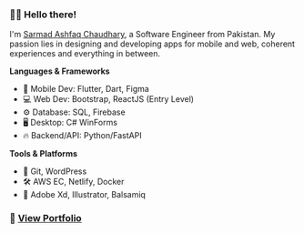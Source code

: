 ### 👋🏻 Hello there!  

I'm [Sarmad Ashfaq Chaudhary](https://www.linkedin.com/in/78sarmad/), a Software Engineer from Pakistan. My passion lies in designing and developing apps for mobile and web, coherent experiences and everything in between.

**Languages & Frameworks**  

- 📱 Mobile Dev: Flutter, Dart, Figma
- 💻 Web Dev: Bootstrap, ReactJS (Entry Level)
- ⚙ Database: SQL, Firebase
- 🖥 Desktop: C# WinForms
- 🔥 Backend/API: Python/FastAPI

**Tools & Platforms**  

- 🔨 Git, WordPress
- 🛠 AWS EC, Netlify, Docker
- 🎨 Adobe Xd, Illustrator, Balsamiq

### 🚀 [View Portfolio](https://78sarmad.glitch.me)

<!-- [![Sarmad's GitHub stats-Dark](https://github-readme-stats.vercel.app/api?username=78sarmad&show_icons=true&theme=dark#gh-dark-mode-only)](https://github.com/anuraghazra/github-readme-stats#gh-dark-mode-only)
 -->
